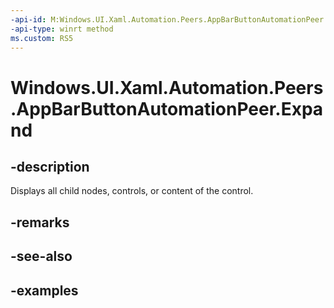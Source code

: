 ```yaml
---
-api-id: M:Windows.UI.Xaml.Automation.Peers.AppBarButtonAutomationPeer.Expand
-api-type: winrt method
ms.custom: RS5
---
```


<!-- Method syntax.
public void AppBarButtonAutomationPeer.Expand()
-->

# Windows.UI.Xaml.Automation.Peers.AppBarButtonAutomationPeer.Expand

## -description

Displays all child nodes, controls, or content of the control.



## -remarks

## -see-also

## -examples
